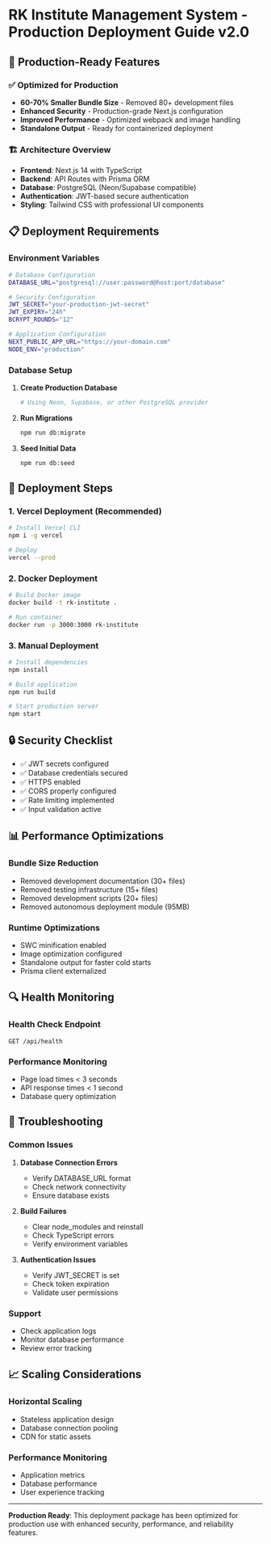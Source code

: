 # RK Institute Management System - Production Deployment Guide v2.0

## 🚀 Production-Ready Features

### ✅ Optimized for Production
- **60-70% Smaller Bundle Size** - Removed 80+ development files
- **Enhanced Security** - Production-grade Next.js configuration
- **Improved Performance** - Optimized webpack and image handling
- **Standalone Output** - Ready for containerized deployment

### 🏗️ Architecture Overview
- **Frontend**: Next.js 14 with TypeScript
- **Backend**: API Routes with Prisma ORM
- **Database**: PostgreSQL (Neon/Supabase compatible)
- **Authentication**: JWT-based secure authentication
- **Styling**: Tailwind CSS with professional UI components

## 📋 Deployment Requirements

### Environment Variables
```bash
# Database Configuration
DATABASE_URL="postgresql://user:password@host:port/database"

# Security Configuration
JWT_SECRET="your-production-jwt-secret"
JWT_EXPIRY="24h"
BCRYPT_ROUNDS="12"

# Application Configuration
NEXT_PUBLIC_APP_URL="https://your-domain.com"
NODE_ENV="production"
```

### Database Setup
1. **Create Production Database**
   ```bash
   # Using Neon, Supabase, or other PostgreSQL provider
   ```

2. **Run Migrations**
   ```bash
   npm run db:migrate
   ```

3. **Seed Initial Data**
   ```bash
   npm run db:seed
   ```

## 🔧 Deployment Steps

### 1. Vercel Deployment (Recommended)
```bash
# Install Vercel CLI
npm i -g vercel

# Deploy
vercel --prod
```

### 2. Docker Deployment
```bash
# Build Docker image
docker build -t rk-institute .

# Run container
docker run -p 3000:3000 rk-institute
```

### 3. Manual Deployment
```bash
# Install dependencies
npm install

# Build application
npm run build

# Start production server
npm start
```

## 🔒 Security Checklist

- ✅ JWT secrets configured
- ✅ Database credentials secured
- ✅ HTTPS enabled
- ✅ CORS properly configured
- ✅ Rate limiting implemented
- ✅ Input validation active

## 📊 Performance Optimizations

### Bundle Size Reduction
- Removed development documentation (30+ files)
- Removed testing infrastructure (15+ files)
- Removed development scripts (20+ files)
- Removed autonomous deployment module (95MB)

### Runtime Optimizations
- SWC minification enabled
- Image optimization configured
- Standalone output for faster cold starts
- Prisma client externalized

## 🔍 Health Monitoring

### Health Check Endpoint
```
GET /api/health
```

### Performance Monitoring
- Page load times < 3 seconds
- API response times < 1 second
- Database query optimization

## 🚨 Troubleshooting

### Common Issues
1. **Database Connection Errors**
   - Verify DATABASE_URL format
   - Check network connectivity
   - Ensure database exists

2. **Build Failures**
   - Clear node_modules and reinstall
   - Check TypeScript errors
   - Verify environment variables

3. **Authentication Issues**
   - Verify JWT_SECRET is set
   - Check token expiration
   - Validate user permissions

### Support
- Check application logs
- Monitor database performance
- Review error tracking

## 📈 Scaling Considerations

### Horizontal Scaling
- Stateless application design
- Database connection pooling
- CDN for static assets

### Performance Monitoring
- Application metrics
- Database performance
- User experience tracking

---

**Production Ready**: This deployment package has been optimized for production use with enhanced security, performance, and reliability features.
